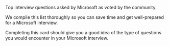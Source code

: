 Top interview questions asked by Microsoft as voted by the community.

We compile this list thoroughly so you can save time and get well-prepared for a Microsoft interview.

Completing this card should give you a good idea of the type of questions you would encounter in your Microsoft interview.

